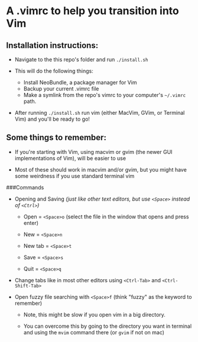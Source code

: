 A .vimrc to help you transition into Vim
=============================

Installation instructions:
--------------------------
- Navigate to the this repo's folder and run `./install.sh`  

- This will do the following things:
  - Install NeoBundle, a package manager for Vim
  - Backup your current .vimrc file
  - Make a symlink from the repo's vimrc to your computer's `~/.vimrc` path.

- After running `./install.sh` run vim (either MacVim, GVim, or Terminal
  Vim) and you'll be ready to go!

Some things to remember:
----------------------
- If you're starting with Vim, using macvim or gvim (the newer GUI implementations of Vim), will be easier to use

- Most of these should work in macvim and/or gvim, but you might have some weirdness if you use standard terminal vim
  
###Commands
  - Opening and Saving *(just like other text editors, but use `<Space>` instead of `<Ctrl>`)*
   
    -   Open = `<Space>o`   (select the file in the window that opens and press enter)

    -   New  = `<Space>n`

    -   New tab = `<Space>t`

    -   Save = `<Space>s`

    -   Quit = `<Space>q`
   
  -   Change tabs like in most other editors using `<Ctrl-Tab>` and `<Ctrl-Shift-Tab>`

  -   Open fuzzy file searching with `<Space>f` (think "fuzzy" as the keyword to remember)
   
      -   Note, this might be slow if you open vim in a big directory. 

      -   You can overcome this by going to the directory you want in terminal and using the `mvim` command there (or `gvim` if not on mac)
